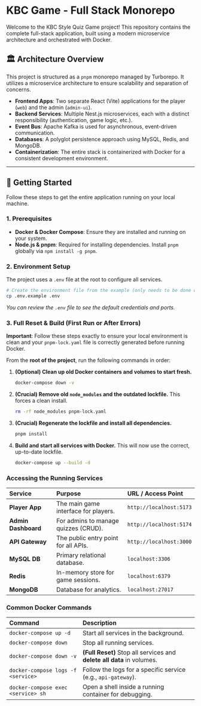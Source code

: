 # KBC Game - Full Stack Monorepo

Welcome to the KBC Style Quiz Game project\! This repository contains the complete full-stack application, built using a modern microservice architecture and orchestrated with Docker.

## 🏛️ Architecture Overview

This project is structured as a `pnpm` monorepo managed by Turborepo. It utilizes a microservice architecture to ensure scalability and separation of concerns.

  - **Frontend Apps**: Two separate React (Vite) applications for the player (`web`) and the admin (`admin-ui`).
  - **Backend Services**: Multiple Nest.js microservices, each with a distinct responsibility (authentication, game logic, etc.).
  - **Event Bus**: Apache Kafka is used for asynchronous, event-driven communication.
  - **Databases**: A polyglot persistence approach using MySQL, Redis, and MongoDB.
  - **Containerization**: The entire stack is containerized with Docker for a consistent development environment.

-----

## 🚀 Getting Started

Follow these steps to get the entire application running on your local machine.

### 1\. Prerequisites

  - **Docker & Docker Compose**: Ensure they are installed and running on your system.
  - **Node.js & pnpm**: Required for installing dependencies. Install `pnpm` globally via `npm install -g pnpm`.

### 2\. Environment Setup

The project uses a `.env` file at the root to configure all services.

```bash
# Create the environment file from the example (only needs to be done once)
cp .env.example .env
```

*You can review the `.env` file to see the default credentials and ports.*

### 3\. Full Reset & Build (First Run or After Errors)

**Important**: Follow these steps exactly to ensure your local environment is clean and your `pnpm-lock.yaml` file is correctly generated before running Docker.

From the **root of the project**, run the following commands in order:

1.  **(Optional) Clean up old Docker containers and volumes to start fresh.**

    ```bash
    docker-compose down -v
    ```

2.  **(Crucial) Remove old `node_modules` and the outdated lockfile.** This forces a clean install.

    ```bash
    rm -rf node_modules pnpm-lock.yaml
    ```

3.  **(Crucial) Regenerate the lockfile and install all dependencies.**

    ```bash
    pnpm install
    ```

4.  **Build and start all services with Docker.** This will now use the correct, up-to-date lockfile.

    ```bash
    docker-compose up --build -d
    ```

### Accessing the Running Services

| Service | Purpose | URL / Access Point |
| :--- | :--- | :--- |
| **Player App** | The main game interface for players. | `http://localhost:5173` |
| **Admin Dashboard**| For admins to manage quizzes (CRUD). | `http://localhost:5174` |
| **API Gateway** | The public entry point for all APIs. | `http://localhost:3000` |
| **MySQL DB** | Primary relational database. | `localhost:3306` |
| **Redis** | In-memory store for game sessions. | `localhost:6379` |
| **MongoDB** | Database for analytics. | `localhost:27017` |

### Common Docker Commands

| Command | Description |
| :--- | :--- |
| `docker-compose up -d` | Start all services in the background. |
| `docker-compose down` | Stop all running services. |
| `docker-compose down -v` | **(Full Reset)** Stop all services and **delete all data** in volumes. |
| `docker-compose logs -f <service>`| Follow the logs for a specific service (e.g., `api-gateway`). |
| `docker-compose exec <service> sh` | Open a shell inside a running container for debugging. |